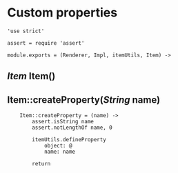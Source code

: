 Custom properties
=================

	'use strict'

	assert = require 'assert'

	module.exports = (Renderer, Impl, itemUtils, Item) ->

*Item* Item()
-------------

Item::createProperty(*String* name)
-----------------------------------

		Item::createProperty = (name) ->
			assert.isString name
			assert.notLengthOf name, 0

			itemUtils.defineProperty
				object: @
				name: name

			return